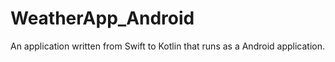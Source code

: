 # WeatherApp_Android

An application written from Swift to Kotlin that runs as a Android application.


